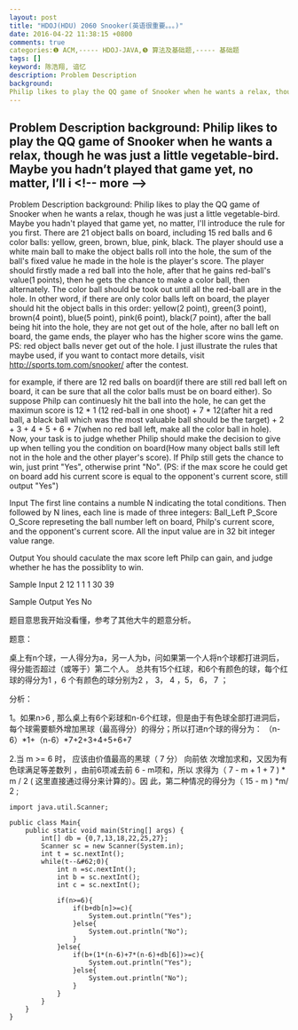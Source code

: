```yaml
---
layout: post
title: "HDOJ(HDU) 2060 Snooker(英语很重要。。。)"
date: 2016-04-22 11:38:15 +0800
comments: true
categories:❶ ACM,----- HDOJ-JAVA,❺ 算法及基础题,----- 基础题
tags: []
keyword: 陈浩翔, 谙忆
description: Problem Description 
background: 
Philip likes to play the QQ game of Snooker when he wants a relax, though he was just a little vegetable-bird. Maybe you hadn’t played that game yet, no matter, I’ll i 
---
```



Problem Description 
background: 
Philip likes to play the QQ game of Snooker when he wants a relax, though he was just a little vegetable-bird. Maybe you hadn’t played that game yet, no matter, I’ll i
&#60;!-- more --&#62;
----------

Problem Description
background:
Philip likes to play the QQ game of Snooker when he wants a relax, though he was just a little vegetable-bird. Maybe you hadn't played that game yet, no matter, I'll introduce the rule for you first.
There are 21 object balls on board, including 15 red balls and 6 color balls: yellow, green, brown, blue, pink, black.
The player should use a white main ball to make the object balls roll into the hole, the sum of the ball's fixed value he made in the hole is the player's score. The player should firstly made a red ball into the hole, after that he gains red-ball's value(1 points), then he gets the chance to make a color ball, then alternately. The color ball should be took out until all the red-ball are in the hole. In other word, if there are only color balls left on board, the player should hit the object balls in this order: yellow(2 point), green(3 point), brown(4 point), blue(5 point), pink(6 point), black(7 point), after the ball being hit into the hole, they are not get out of the hole, after no ball left on board, the game ends, the player who has
the higher score wins the game. PS: red object balls never get out of the hole.
I just illustrate the rules that maybe used, if you want to contact more details, visit http://sports.tom.com/snooker/ after
the contest.

for example, if there are 12 red balls on board(if there are still red ball left on board, it can be sure that all the color
balls must be on board either). So suppose Philp can continuesly hit the ball into the hole, he can get the maximun score is
12 * 1 (12 red-ball in one shoot) + 7 * 12(after hit a red ball, a black ball which was the most valuable ball should be the target) + 2 + 3 + 4 + 5 + 6 + 7(when no red ball left, make all the color ball in hole).
Now, your task is to judge whether Philip should make the decision to give up when telling you the condition on board(How many object balls still left not in the hole and the other player's score). If Philp still gets the chance to win, just print "Yes", otherwise print "No". (PS: if the max score he could get on board add his current score is equal to the opponent's current score, still output "Yes")

 

Input
The first line contains a numble N indicating the total conditions. Then followed by N lines, each line is made of three integers:
Ball_Left P_Score O_Score represeting the ball number left on board, Philp's current score, and the opponent's current score.
All the input value are in 32 bit integer value range.
 

Output
You should caculate the max score left Philp can gain, and judge whether he has the possiblity to win.
 

Sample Input
2
12 1 1
1 30 39
 

Sample Output
Yes
No


题目意思我开始没看懂，参考了其他大牛的题意分析。

题意：

桌上有n个球，一人得分为a，另一人为b，问如果第一个人将n个球都打进洞后，得分能否超过（或等于）第二个人。
总共有15个红球，和6个有颜色的球，每个红球的得分为1 ，6
个有颜色的球分别为2 ， 3， 4 ，5， 6， 7 ；

分析：

1。如果n&#62;6 , 
那么桌上有6个彩球和n-6个红球，但是由于有色球全部打进洞后，每个球需要额外增加黑球（最高得分）的得分；所以打进n个球的得分为：
（n-6）*1+（n-6）*7+2+3+4+5+6+7

2.当 m >= 6 时， 
应该由价值最高的黑球（ 7 分） 向前依
次增加求和，又因为有色球满足等差数列 ，由前6项减去前 6 - m项和，所以
求得为（ 7 - m  + 1 + 7  ) * m / 2 ( 这里直接通过得分来计算的）。因
此，第二种情况的得分为（ 15 - m ) *m/ 2 ;


```
import java.util.Scanner;

public class Main{
	public static void main(String[] args) {
		int[] db = {0,7,13,18,22,25,27};
		Scanner sc = new Scanner(System.in);
		int t = sc.nextInt();
		while(t--&#62;0){
			int n =sc.nextInt();
			int b = sc.nextInt();
			int c = sc.nextInt();
			
			if(n>=6){
				if(b+db[n]>=c){
					System.out.println("Yes");
				}else{
					System.out.println("No");
				}
			}else{
				if(b+(1*(n-6)+7*(n-6)+db[6])>=c){
					System.out.println("Yes");
				}else{
					System.out.println("No");
				}
			}
		}
	}
}

```

